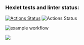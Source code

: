 ### Hexlet tests and linter status:
[![Actions Status](https://github.com/SoulH0unD/python-project-lvl1/workflows/hexlet-check/badge.svg)](https://github.com/SoulH0unD/python-project-lvl1/actions)
![Actions Status](https://github.com/SoulH0unD/python-project-lvl1/workflows/run_lint.yml/badge.svg)

![example workflow](https://github.com/SoulH0unD/python-project-lvl1/actions/workflows/run_lint/badge.svg)

<a href="https://codeclimate.com/github/SoulH0unD/python-project-lvl1/maintainability"><img src="https://api.codeclimate.com/v1/badges/53462ed6de3cd72d7096/maintainability" /></a>
